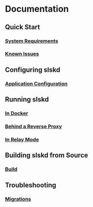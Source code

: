 # Documentation

## Quick Start

### [System Requirements](https://github.com/slskd/slskd/blob/master/docs/system_requirements.md)
### [Known Issues](https://github.com/slskd/slskd/blob/master/docs/known_issues.md)

## Configuring slskd

### [Application Configuration](https://github.com/slskd/slskd/blob/master/docs/config.md)

## Running slskd

### [In Docker](https://github.com/slskd/slskd/blob/master/docs/docker.md)
### [Behind a Reverse Proxy](https://github.com/slskd/slskd/blob/master/docs/reverse_proxy.md)
### [In Relay Mode](https://github.com/slskd/slskd/blob/master/docs/relay.md)

## Building slskd from Source

### [Build](https://github.com/slskd/slskd/blob/master/docs/build.md)

## Troubleshooting

### [Migrations](https://github.com/slskd/slskd/blob/master/docs/migrations.md)